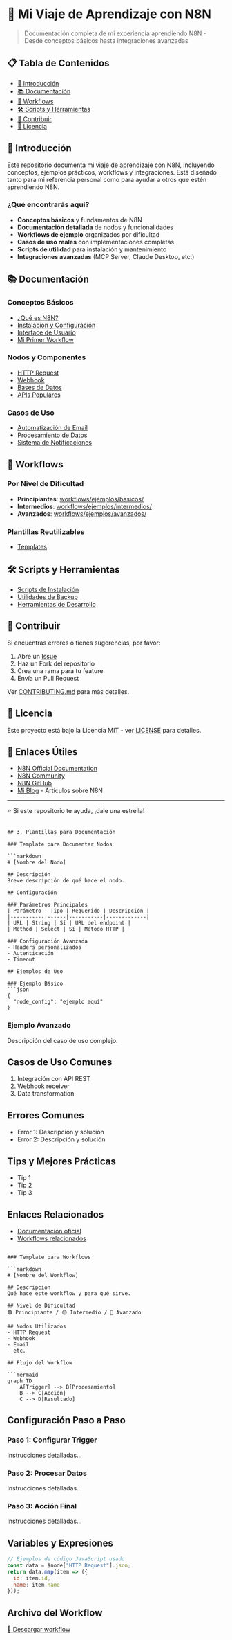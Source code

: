 # 🔧 Mi Viaje de Aprendizaje con N8N

> Documentación completa de mi experiencia aprendiendo N8N - Desde conceptos básicos hasta integraciones avanzadas

## 📋 Tabla de Contenidos

- [🚀 Introducción](#introducción)
- [📚 Documentación](#documentación)
- [🔄 Workflows](#workflows)
- [🛠️ Scripts y Herramientas](#scripts-y-herramientas)
- [🤝 Contribuir](#contribuir)
- [📄 Licencia](#licencia)

## 🚀 Introducción

Este repositorio documenta mi viaje de aprendizaje con N8N, incluyendo conceptos, ejemplos prácticos, workflows y integraciones. Está diseñado tanto para mi referencia personal como para ayudar a otros que estén aprendiendo N8N.

### ¿Qué encontrarás aquí?

- **Conceptos básicos** y fundamentos de N8N
- **Documentación detallada** de nodos y funcionalidades
- **Workflows de ejemplo** organizados por dificultad
- **Casos de uso reales** con implementaciones completas
- **Scripts de utilidad** para instalación y mantenimiento
- **Integraciones avanzadas** (MCP Server, Claude Desktop, etc.)

## 📚 Documentación

### Conceptos Básicos
- [¿Qué es N8N?](docs/conceptos-basicos/que-es-n8n.md)
- [Instalación y Configuración](docs/conceptos-basicos/instalacion.md)
- [Interface de Usuario](docs/conceptos-basicos/interface-usuario.md)
- [Mi Primer Workflow](docs/conceptos-basicos/primer-workflow.md)

### Nodos y Componentes
- [HTTP Request](docs/nodos/http-request.md)
- [Webhook](docs/nodos/webhook.md)
- [Bases de Datos](docs/nodos/database/)
- [APIs Populares](docs/nodos/apis/)

### Casos de Uso
- [Automatización de Email](docs/casos-uso/automatizacion-email.md)
- [Procesamiento de Datos](docs/casos-uso/procesamiento-datos.md)
- [Sistema de Notificaciones](docs/casos-uso/notificaciones.md)

## 🔄 Workflows

### Por Nivel de Dificultad
- **Principiantes**: [workflows/ejemplos/basicos/](workflows/ejemplos/basicos/)
- **Intermedios**: [workflows/ejemplos/intermedios/](workflows/ejemplos/intermedios/)
- **Avanzados**: [workflows/ejemplos/avanzados/](workflows/ejemplos/avanzados/)

### Plantillas Reutilizables
- [Templates](workflows/templates/)

## 🛠️ Scripts y Herramientas

- [Scripts de Instalación](scripts/instalacion/)
- [Utilidades de Backup](scripts/backup/)
- [Herramientas de Desarrollo](scripts/utilidades/)


## 🤝 Contribuir

Si encuentras errores o tienes sugerencias, por favor:

1. Abre un [Issue](../../issues)
2. Haz un Fork del repositorio
3. Crea una rama para tu feature
4. Envía un Pull Request

Ver [CONTRIBUTING.md](CONTRIBUTING.md) para más detalles.

## 📄 Licencia

Este proyecto está bajo la Licencia MIT - ver [LICENSE](LICENSE) para detalles.

## 🔗 Enlaces Útiles

- [N8N Official Documentation](https://docs.n8n.io/)
- [N8N Community](https://community.n8n.io/)
- [N8N GitHub](https://github.com/n8n-io/n8n)
- [Mi Blog](tu-blog-url) - Artículos sobre N8N

---

⭐ Si este repositorio te ayuda, ¡dale una estrella!
```

## 3. Plantillas para Documentación

### Template para Documentar Nodos

```markdown
# [Nombre del Nodo]

## Descripción
Breve descripción de qué hace el nodo.

## Configuración

### Parámetros Principales
| Parámetro | Tipo | Requerido | Descripción |
|-----------|------|-----------|-------------|
| URL | String | Sí | URL del endpoint |
| Method | Select | Sí | Método HTTP |

### Configuración Avanzada
- Headers personalizados
- Autenticación
- Timeout

## Ejemplos de Uso

### Ejemplo Básico
```json
{
  "node_config": "ejemplo aquí"
}
```

### Ejemplo Avanzado
Descripción del caso de uso complejo.

## Casos de Uso Comunes
1. Integración con API REST
2. Webhook receiver
3. Data transformation

## Errores Comunes
- Error 1: Descripción y solución
- Error 2: Descripción y solución

## Tips y Mejores Prácticas
- Tip 1
- Tip 2
- Tip 3

## Enlaces Relacionados
- [Documentación oficial](url)
- [Workflows relacionados](../workflows/)
```

### Template para Workflows

```markdown
# [Nombre del Workflow]

## Descripción
Qué hace este workflow y para qué sirve.

## Nivel de Dificultad
🟢 Principiante / 🟡 Intermedio / 🔴 Avanzado

## Nodos Utilizados
- HTTP Request
- Webhook
- Email
- etc.

## Flujo del Workflow

```mermaid
graph TD
    A[Trigger] --> B[Procesamiento]
    B --> C[Acción]
    C --> D[Resultado]
```

## Configuración Paso a Paso

### Paso 1: Configurar Trigger
Instrucciones detalladas...

### Paso 2: Procesar Datos
Instrucciones detalladas...

### Paso 3: Acción Final
Instrucciones detalladas...

## Variables y Expresiones

```javascript
// Ejemplos de código JavaScript usado
const data = $node["HTTP Request"].json;
return data.map(item => ({
  id: item.id,
  name: item.name
}));
```

## Archivo del Workflow

[📁 Descargar workflow](../workflows/ejemplos/nombre-workflow.json)

